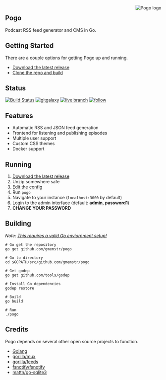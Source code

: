 <img src="https://cdn.rawgit.com/gmemstr/pogo/users/assets/web/static/logo-sm.png" alt="Pogo logo" align="right">

## Pogo
	
Podcast RSS feed generator and CMS in Go.

## Getting Started

There are a couple options for getting Pogo up and running.

- [Download the latest release](https://github.com/gmemstr/pogo/releases/latest)
- [Clone the repo and build](#building)

## Status

[![Build Status](https://travis-ci.org/gmemstr/pogo.svg?branch=master)](https://travis-ci.org/gmemstr/pogo) [![gitgalaxy](https://img.shields.io/badge/website-gitgalaxy.com-blue.svg)](https://gitgalaxy.com) [![live branch](https://img.shields.io/badge/live-podcast.gitgalaxy.com-green.svg)](https://podcast.gitgalaxy.com) [![follow](https://img.shields.io/twitter/follow/gitgalaxy.svg?style=social&label=Follow)](https://twitter.com/gitgalaxy)

## Features 

- Automatic RSS and JSON feed generation
- Frontend for listening and publishing episodes
- Multiple user support
- Custom CSS themes
- Docker support

## Running

1. [Download the latest release](https://github.com/gmemstr/pogo/releases/latest)
2. Unzip somewhere safe
3. [Edit the config](https://github.com/gmemstr/pogo/wiki/Configuration)
4. Run `pogo`
5. Navigate to your instance (`localhost:3000` by default)
6. Login to the admin interface (default: **admin**, **password1**)
7. **CHANGE YOUR PASSWORD**

## Building

_Note: [This requires a valid Go enviornment setup!](https://golang.org/doc/install)_

```
# Go get the repository
go get github.com/gmemstr/pogo

# Go to directory
cd $GOPATH/src/github.com/gmemstr/pogo

# Get godep
go get github.com/tools/godep

# Install Go dependencies
godep restore

# Build
go build

# Run
./pogo
```

## Credits

Pogo depends on several other open source projects to function.

 - [Golang](https://golang.org/)
 - [gorilla/mux](http://github.com/gorilla/mux)
 - [gorilla/feeds](http://github.com/gorilla/feeds)
 - [fsnotify/fsnotify](http://github.com/fsnotify/fsnotify)
 - [mattn/go-sqlite3](http://github.com/mattn/go-sqlite3)